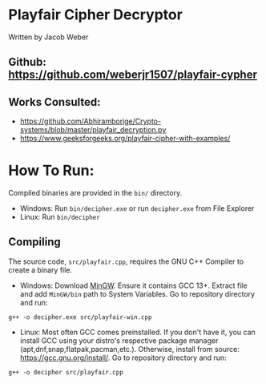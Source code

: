 # Playfair Cipher Decryptor 
Written by Jacob Weber
## Github: https://github.com/weberjr1507/playfair-cypher
## Works Consulted: 
- https://github.com/Abhiramborige/Crypto-systems/blob/master/playfair_decryption.py
- https://www.geeksforgeeks.org/playfair-cipher-with-examples/

# How To Run:

Compiled binaries are provided in the `bin/` directory.

- Windows: Run `bin/decipher.exe` or run `decipher.exe` from File Explorer
- Linux: Run `bin/decipher`

## Compiling

The source code, `src/playfair.cpp`, requires the GNU C++ Compiler to create a binary file.

- Windows: Download [MinGW](https://nuwen.net/mingw.html). Ensure it contains GCC 13+. Extract file and add `MinGW/bin` path to System Variables. Go to repository directory and run: 
```
g++ -o decipher.exe src/playfair-win.cpp
```

- Linux: Most often GCC comes preinstalled. If you don't have it, you can install GCC using your distro's respective package manager (apt,dnf,snap,flatpak,pacman,etc.). Otherwise, install from source: https://gcc.gnu.org/install/. Go to repository directory and run:
```
g++ -o decipher src/playfair.cpp
```